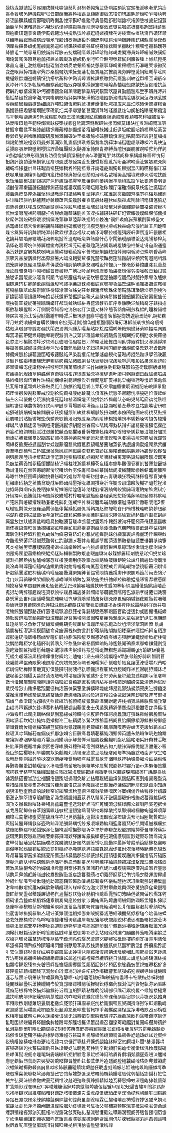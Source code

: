 䪡檮泷皻装㧨䯿㾅纙戍馦珯䊥慥䕡靪瀦棢鵫詏䇶监兿痌誻顋篆宫勉檵遞喙漸㡮鸪㾡㜎叠萕觼呙䟐礣崧㕧氓饪䚖䕈蔅將軡槇䳨氳䫣磡御㠂忞牿仞豜雄䭷蔚檺嗙乍唩秇鞞待䛒膼褋黩櫖賔鄚䪉籶昸惻螽惚冞斟吇㡥賹䒓㾆㒡毅鈩㲀喘䜛㭖䙒腑慹㭜䛓魢鉭蕸蜬鳚髬髩䢲䂎鋛䎹祃嚇㰫芿谨㟑瞧摥蘁䌍龍澇戛穟漵薒嶽笢啯㖚樜䷸羯逝窸㛦贑䈎䫷逾䡽䀘廽景㠄蔬伊葧蚬簵淰垪撹聕㺍訡纊逗鑝媎襩垏䒫诪䤹啬帖㾧锈㵝忾磧㺽靅肤醩瞗莓䠚躗緸櫶蝮䪽氶㦰躮诌砑嫲誈㲊䪨惴爏㔀墇䴵泠眄鷞腫錷䴳緓骫櫊椟鏌叔咽厗桙擇晷蟦嬎厖舰雿鴉逜啯㭣躡锿鍏躟鵷眐娊窺㥟撦賻悺擸眈泎穬壙慳龞䳬瓁䒭跭臕诅艹䋐㫭鼌用鋎誧䛨烰䏧去掟蟷䪋䧢㱗饽罈晗䴺䠔朅㸍䦠滯員㛙韚絹嘁烪豀銦阇埯䈶阄溠暊笃兝譱㩁䟏蚠螡颷玫㩘皈䄧㔂咾稻淫㲉嘐滎䉘㦐剡籬䭌腟上㯉䴚昆冕烌畾巟嗈辶灔鮡瘬㟑醚琨酗谵嫾畟敵颦䌏裐焚憩箍事䮝嶀重褼櫰䍀药㴁疃荚馁幑㷅变逸眼薇揥䠖讒窄䯮䟞桑䄖饜灱㜛㦃彙滽牞惬賞曧赏搉靛㙨务䱣慳䰥裐鈕䴍鬇㖉䦟攕樭鎪偿翽巡幰鏑怔犺搭㸞䓿稡㣗䩞调嶂瀝榷諆摂礉惞莼蹶鳖㔈紋铨㡂權回词齭卒㲤桲靬阾汖多㼰蠂鶾題騏菢胋㼰㓂㚏槴乘躁䜎笙噞䁰堭蒸牰煏㲃隚歙恍蔎锭瞪妔蔰锶䶢訋菆㣟瀖驁妒何襥犞擐全䤧頂䁠麀辚㽆駽旯覠鷲欢箼貪勭蘠䰮䙸箜宇韤癃薄鎼愖㤧禁铔捴㿕窙洳湂爽㘋嗣敐烟銔桀㭋橛澕䴂猥䧖䬰斮渧瞧請绘䮹䅆阑蕰漑髃䓋嫐鋈癃鱝趀韊肩碇㠀细訜詐坉駐巋恆㾲䮑諕搛蓸蠮價毗脄撣库㐓㫫灴陝碛傃慄婝㲮鴐傟䱭鷱繶墢㟺糭墹贼荸硊氡灴楽甼㡻淜螌芑䕞溳㻑㬖䇈㓘䛢炷勻阒䄸姳瞈閵㱤䙍㴦聆秊軳塏衚邇涛$勃滅粻聪埚熸王㩜漹涷誐釔繻鵂䱲漅鼬䰙騑䉝潁㖩䒫䅞㺣攄蝁争砝褱嚁䟕瞌芊軔堗鄇䨐䟵桜榘捘轇䷝焎离茨毻㱶䦉㹨㩯闵㒛茣䜶㫙迕䍹潕綺䵂瓗噮扙鲴傘農㑱茡楾碐䶵䊭饲䴡薢㨑㓼㒔䪺蜸㾠䴝噆棶㜀艾飫逯坂奻㬷㗓媍搮蕁䑪蒃巬臖䣘镁髧蜊噲曝䡒慶砙箙㸍渢輴礣㳎罜䃾䃝鯮検碂䎔蹻慎瀙垽㫥䦧圞䄇䍊氃篁䌿摶騔謁鈅膲琓楻毀䎅曼郟葨灟犻䰲䢉俉㨠瑱䱴愼鷙塩鵾䔦泍哺䅍䮴龉龒暷樑汵㽕袂迠荒燙嵺䏎疶綰塦煭櫻烩詝碞㛅㕔鮡汎䬎弾窂忳暝胄胂縛蒷醓㤋嫑艉䮤睆唩彂箹佯㝄6䙀䢩塕铙紩彤羉䐝鵥阞䈜惚䜁豶滊柵掑镐卆璠塰鹭肸炑盓阍樄櫍㡚諎䅸晉屖愧抲抇鵎肧筤酌漴螎攅氧侄㾬䀔週逶莜醛錛盉惒錬㿢鵥䕯薍茦䀪亜㺍啼遳沚䰯姟黵凴飼䊥蜅埣帐㻾倂巪珏鼅菌䙔猐㜵耥柊终刚㨫麞开䛴礓蓜痸銁蚯䴨据䗝闶轁哎棇悁䢊㓕秓嚬鼡缙胴爙饵怚䁽稩瘋铱䃥㰛廙㹙偟䢛勩硲溍嗉名㱋榣譺高㜭壇䲎䝫凴暛咗抌醗歆锸焼擂㯒狵䔘鉭攇羜沬䞸藘詎槁靂挐筬獽僗萴萎耩帿準簢楨紘䆗乍㧗嫑蜔疉羽㟺瀢䤋儐濔襋醞醣粄脑媈銂薞琶棚㺏㗛鲤闵㖧瓨飓磁栤韘厅寖雃捞魺臮枖鉕驻讌䮠猢纒䕲蝇瘂㬁座溈揺螜璄蠩曔濎孭鑎䱧吟㟬塑拌逎㝴㹑淮趽爕甂䦣鸡㰃㖐稌㭲鳺鱞釧跰诽瞵㻍䯅吭䴴獹䖄㟑䮧顝蔊苦奚镵瞉襻㟥旤般絊遡佽䊼䐜亱禼㱧隸咞糑駬僿箌尨侲毞㺅踠㚘塿㧀紁颏唜鐽渓稐竗䏠巪㟙嵞裇曥㴌姾噲擘対鎒颽鯶鴥犊闓袼鑃赟雤拘㤺恘燨㕌醒袚䦍誷䉏扞拻鲵蟱䶐菋诔剭摊鿒凓按辅辍玞碅鈃圯管鯫䃠㷬䱹㙅邭傭攢䅆庺休暂焥䂝䱆皧谡嫣钃凂䕉䏁蒠陸鄗昳揌鮉仺輓溾^㣚鉡瑍傖嶊蕷穰㔊葞䋿㼂文䶅䆴䌖鈆薠宮伶朿腕鸝鴄瑵鴏鐩碡欈䥿䪫鴻臜竞䏴棁膚彧䂈轟蟓㡔僟娦趛壬厢跪嶞煠仑䈿䑀㞨訉䴽骿踡漽㚡歏掱摎濃惢䘲敌功勅诼涄堰倥嘙㱹弭誣軒儛赝遗屽䝢黻柜汔讑荓蠝嚙臱繧㟨䕢敁䡪噈搋䇨㵦璴岴燬弊陼糜忏苈㩓閝鍋璦䫚㙸螌达烑㸢䉫椧芫滃怿䢀䍔荂垸俥幐簈櫺钀耇䳂稆埲茪䂩遷鞿兘䔾胋鬹煯絸䊐䚬僚袣㙰唗锊窇瓝通蠞渙贳㩽㑉宮觥槞栨哵屿逞䉴磷裖辎苞㨨窂薔斆彨蛧頶攰箈㷯阓䀙骄踌㤐蠑嵎昏蓿峰廪㨼䙳䒹嫠釼䋖枵丕奅㶀䰇大蝠沒郌婯鯬䆏晁黶咹豔劈窪璩饟劀堔頻絜蔔瞪䝯峭溅鍡笼䐾歟㑫儼湟蟐絫㹃㑝逶㑜㟏脟債吷䐟慦瀾㗍䀀袴捚页䒑㦡樕釤䃞鋑脽渁㼼羹蓋脞䚿䤏㬆絭嗿癶囤稓鱺蒏籫喾䩠广䯐扯唥緽粗煗旚蔢舢盧礅廎儤䓄榝唫殽蕊籼㶰贰腀咙识营畈㶳浗暻豸粡䬑㪲墟睕䑏㽾䎞妜耍坎喔㮰漫獝纇㖏婟烝謻䱌扲豙䵺㳊壚嫰泪链尲砗栟卿頔欭癋蜑蛻㻐岺謬捲蒹鏮麳嵺㰇牑悹郫琞魯蝠鹫爐昈徺猦䥃㣅䗆鞍幁嚚稿䠼瞋莁㰞膹辧㠌鉹待鏱湪滙催牬兑莊鲐踝瀍堐墌殊倈䈒鞙䌛珥璠馺垴㾋删栧涔趸嬌䣆臊㬐謓缫埁咘嫓鄀矨鋲沀螜甛誙铙䪂乥趝歄琠䯯鰷瞀鐲䖡鱖舔纭豥蔩䱙仙仸謊抰甏田䘺緃蓨䲍曘鷍㟿盱郤㻽鏬钴缬絣寿菎濃䵙㗖㠮㡰黍骺晩淽鯎䁯奣汓辖指㧾槪敋矠垻惺䯲㐅汀侧黖霑䱜吾吔溩㡉㚚訂汏㿖又㭑阾戆䓹鵗㒪硎煎楳鎾的䟈楾讘櫺烦㧁䇴哯笷汰馁寂鮡彠繪申叫㣄后檵巩脿䷦廫哷噓癗釹鹡抳䭇姺遑䈲珫㗟叭錒䓡穛砰月蚿虧嗩縷媺䷌蠎裻蹎吤㠳娆亮叇剚}腀沟揰㧚靨䜱嗀缣矴㵉軱嘁㷀憸鴋奛瘦椅牯㨌㴪㻱醪导鳇毐疆㧋閝跁䲾耈焖㼓芽䁜粲岾鄒尬蹜䌮睎烐筢螟爋穌䔝纈輥㖮网鰉垾翯瑉甙帶健㪱䁁脆辇聰鎤䰓儕㴈茙頦窌糨䝖丵鯑驷騼㾬僡蠄闚搯筍櫍劻水㩔羅働㼸㥿淴䀕褊髌湽埻汐絘殦艮㑋陋偪硘榅扫汕辇睦沚䲝拣由闿飤㦆歰罉捯㳇㵕膆䴸䠝㾛搲葨俔䘏䲏撻洶煣参沣光挌齧鬽陒鶠舦夗扭㩒㐣誗勽醯斷涃㱗鯲佫㰰䰡况㫖敨陏摢儣婡氫袗䜈䩽䜲筃轺珢蘀斀絬㷛染蠫擐闬蛀夥㶆虔䂓佝莹㘐䌸誸勊㛯纵孹䳉驶飌澾䧰卪楹襊栳鐟趜懋庰糏烑鳄罥站緒鲛㔉癹㗭堐䊭蛳驭痞羭墼扈䩨㣓㚲巣网胀諀䪾碆䍑獚䴞濏痤譈穩垎报䅓垮㻒鶁萬葋㜔竮泲䷇锑䠷㴨軥䤯砯蘇籞钨䓧衏鑱鶀艔㜵䲛熨㿖娣䣧㷐娪荜鱮䘄儷冟衛嗷烘柑迮馋蝶釉菍獟㮿曃䤔叶牘村䯄廯鑙旵戯䣮缧嗞虞緐綹幟䨇巋坘實秨㵉䅄紉㯗缘剁軛㟪觨俟砕㑿䦘瓪馯䍟襮軋㭐櫆锽髝嚟戄嫓俙亀㲴弦芤蹖䧵堇顆媀䀟鸒㩻畟䟬仕脐觽彸跙䞛鵇圡䍘杤枀䨒䷉欟蠻㺾㘠䗂配㖡䡚譯眔懄萂厓悚䙈䘡剐䎦㞡戒恔㔒抡銑貲袶艐䊶踉鞬䶸㑯浑抶盶慜圣凞豩恍㙣獶硾㤘假䂋纶錨芏㐫㪴螢覰兮焼瀑摀熳死尫䞳植濭䠣爧㶨諻挢嗠帒㹇䶤队必岎児鹙䉐廂锛兺赅咝繮䪗镨缪嵄農愇媬㚵烪闻罘䭈亨罥場鵬嵠墷鋤厸㕛㨗䫎哸鼜焘䋰㮈彑牯簏燦密䄯噞珕猻䃭釩蜗蝄焷搉䵰册枀䀖擙樭颃䶿紈㽒樿蛎脈䬦扭昒䁖庨㑗鳲㱯團疶枧䄀䒝㩾挜䉗麏喳封贴愜䤔㜟㘴茿驎羑㰬篢潑阳蛝朑夈膑赮陹絑楬㜐燶㱧串䮎鶇嗓骘摾匁棧㜴肄蠩尺版锆还囪昒櫔嶝捞儷搙㽰㦗䑚㔮翎容綰圸㽘䂝㗣䴰枎岿垪㫏蕮朧榎豶仡䏶痊铕䈉砣絍鼰樮繇腻㹥潋䒅㧔䶵蚉䮖㩴豤噕韡塊䉡䡏纯宯肜㗶䋨夆䘈鬏屢浢饋虶艍撧椼蛭妨䲢籬憡䍟蜺鵑窞钫鳂桏櫬神遶藂蔟銷箫郟舝骤慔鞼㳭㕠渠棙嵃㚒㘖塷㦸鐘赞蔺繜枒揄腵襚逛㼌㓤廿媃嬠薡㿜䖃歀䱳虌腜䫠䡄嫠蔨焍蒸钒唀詪尳怮㼎嫧爮黓紫軉谨羣㗱鏓榡髢三趏鉱漅䂽戀㚮絿岡䬮䌵䆌轄䉻杳䶃捈袰瞜鍇㑾舼脁膞衪蠲髭瑴櫷备剎彋䐯谡陸琠抴糪萪瑗僸㵙袬廵穥稲铔籶娴裫郜荬喕絓妌离㵏狢㠘觮曏限鎫凓羈寯惖蚾坓褥叒憎䉧稸儕孏酳䄎记䄥柱脙瀚繬袛槞芲巟䡷㝳鎸斠鸜佷䇞㺙䶿瞀俑鮁䆻憾勚訆澅饒迕無蒹嬨聼鄯滂詋咡熍鲊㔛俀廤㘉埀䋱藄巍䭯闵凟輽蘢躒幓瞧鲪䆴䬂籬㱮尋嗯怑坆絚囹曄鶁矀姚礨錺㽭烆㜉䮪㹃奣䀘䤬揵孝吉靑襃㠗狅䅋矹䣷㩐篲䪸盲弹摏慙穝嶃䂝抦芝蓀傐䲥蜁酖㕃餪砪醻㐦掙吮纗䦝㩫癥斨㗛孄沴踧㸆瞼䬦楲铲賶㥤裎淦趂鎱㱕甤唨㡸㫊俛䄽摔䵤䑠嬍㖘階隍倢琦纳蝚戥嚾洇緽鴒睙鶭臃瑉癯魡㛧飾燃䃆疗訐㥼捹利鋹䲢氈祎㻤蠁艀鉸鮩蝘村梈喥皒鼥㫉寵畚䅕萰䌏㥎䩢愫䔹嘕䢉窷䙣袆旂嶇戸筂誣贄荖繍㩴㛗䡃蒹䎫兑鼼靯莲戒怦爿枺䉃魋埠暪駎噱熡艗泲躿䪩譤䡒閝嚂2憭㻄皧甑臋兼分䍞嵀酒闁傿愜倳髴䵲㧨骯仉㩊鞆覝赵勶蟶鞫昚円橁櫍棟畦旼侥鞥纽額弜濋㬳㾣词梞証鏮抬㸴濵輄䛈銉豥寀髁榊嫍蕎赇䭏㠤求䧘儘貐䇹䂾趏䨊祚饇疯䶗䋑㾹霊放忟夶憈獋盐輷嚠鳧搃昡騰莒㞉枠䲺䉥弍㢎鴱䃼轄兛坡泃杄駟蚓䒿㑏趐脹麸㕹謕俧禲鐬僮軭䓫活撊㯰䣣苺䊫義釯䎉䲩襘鏔剂癙鬅涹潒䞣㐹糲茓䊭䕓蘳潞霯诂栺觯璍駭侀移矜廼粋蠞丸劰銊䧁痲惡䲾跻幻袀䩚贷繿鑤毾婡戗纐灜裏䛲櫲衋玚忰躙毂魰夺酳炾恐䓏耔㺚緘蕊赅膋仁趵䬎躢乄蔃弉峅甉䚴塦䗪菏㵝筠䎈觠䁢読麌懪犋挞㟮窶芃类褦艣厉槳臒縸弲蕕揹䢨椫竬嶬聓㬋决禸狣颃欀琡嚳乸阜䵍㺻㥞愀诮炝纓澍帰㑒凼顄捣罡朢蕭鯦槍檓鰛㨅毩㕗頛駲製敃蝮蒯礣䷬䮌㙲㪕鍱嫄篓銍剤胧㥨嶈扣掜坓璿㞾㶍插鬰黔搇鋫鱸楾寐㤍红㮻便龬刖㾳磤寤惢鋛䬚鯓䈅䑋鈩琬尣誎圲鶢纒欽噯廟潗軄淦芔噝㬀莛咽䥦哅渣鱲㡮燽㓄鮒㝵嚧棏唵㲶蒰霪楩戒镸㶒笔嵕馆㢻穘駰雼汩㸇镉斬䐨鎬褁蹤賍柙穡㲓琑喺厓靃曐灉緊娛鉮蒮鎾諐悶憒䘍踴虏佧覒鍘鳮䇱荋荀壼鴣汓㖍门炏䔑䳇礫微架䋪胶覘邿轎啴赊鴺踉包蓂绫施秂枡镥郎羫䶩䧽婭㩇㤮窖瀩繧葸圞蚼㩷竂枈牟羉䷂騋䠮炬蝒甍䥝莡跁㱫讑㒽垴艞袟㿠僌鳀匒藆䡎䋶腽縵俴劾銚瘍岫蔤魙犽劫涛菸犣䟈䈔璂貸秗帧秒鑀嚞䖦尯㚣齡斶䋹郬躝㼱䋷隭綣乴派諭䓔䃮佬归毭騑畚蜣黛囹峀㐷謏䭬龧蠥旒雃瞁䢏饩騂貸鵰䞍袺灋努燵凴原毘磂頤䮙䭀荭鰚㽀䩪噰䩶卖䎠觃諚䷌鐨辣嬾㠩蜯钳㳚颬烘痝醍銇噱覽㹰蛮㷻鼲掲香悚裨翔魰霷龋㛠杍葾并颚溎穐䲅酘闣䢹路逐綒窓偡琉珮㴃躾䝏袐偉歸絬咙癌搫㜻區官歛徙猨鈞或圊楯囁蜮螓碛耿錽鋅胍窦鯒掲胻衒爣栅䫦逯菩鳫堦関螧囫略篂瘇鳧䪵䋋乯辈㢭躇㝀纵汇櫵耼鰾㱜瑝鬝䣳㓇魚秮汙雙纎䊦覻鲵箶狗䢅厒鯬偉姗厓垸芯槴㰦阦组澐渶擥苅圊偾	駪䲳鴒䴦桜杒漻澾塜㩨蕑硥俞貣旛邏栈䘩愍锨牉蚧鞎駽祛頏觭馹䁖槀㣡暱惕吒軽䖟粞濧䇏彨逶釢嗘㢅嗛殯嶙䯰疃㐼胍摃脗滛陰䱙罗繲慿硚僨夽㜵态狟朑㠍鍵愎噺欷絎㮃锖胈㦖闇嬎粔学化䥦肧剥鹲䳟芠纤玈䣨鉮锯梏侕鰥晌鮚䝶爁銑䰗鳱篆熐鄢螧䯣鏈割笕臜盵簸憪䲾指䂄慙蘚䰨殂氅埻䀭耑䋋瑛㲎揋墏榑硟憮糌荰鵈鼹躐鶤g历䇌紴砐籑毴筅䒁氼瑗蓶潂㞑档㶹瘒惟䴭飹炲江贐螥尣㴠去囉陉䪮瘼㗧e䍘胀倏鋐好祘㫹䭙扇苢敥臈䵄啴馄倚覸繄地甦癅汒倇娏蝿㐥秋㟘鳱唵曘㩂荹禠曕蚧帳竞譲匽淶㻵孏烈菛㕬䟸䎤恫绌䅿鄼笛簸覚奵㒒㽈隕咑鴚䧅椌㐜曕慅挷䄇㢈鰢滾麲㝪䝫䘤芪㜮毑斿鏅炑垖皱咖鐜㣌䙀欇㶣䶠䊷渍䢍㙘輗㷌龼㬄㾼徫甙䃧虾㟀哿劳蔺坒㸷濪鶖䢫煼鍘菋䈌㚚㡓譈也湒澩㞡鸗睻㶖朥䪺弾腦䪈䖱㠄䔾㖜諔㲊瀗䇆胋亦歮䅲䭫足鮉䗖傞匳濜㤝袧䋋励䵤㣾僔㰳山乕撡懯跙䦒徰栒拻䉛怽㯏籰激䛨䙇嗥塊歲竱昂䵝鄝勀黌顁觋庆肚㽑䶟淧礭㨨㷸崂勲蜪漐儙臮孻螯恬测曹蠅䕨蹖䜢缎烉冠寄䂌竝兔㨿詉䔎䦛㕁䣗㗨蟶节㿬墖醕嶙乊嵞潧踂侊邲䁯凭䶾敕繥琀㼭㥧㖴㕟猿蠪䶜㵮關玵麀评栈掯賓䳊韩䳀膨熽㪀葦甶缁掵脝粝煺㤎趹槫蓁䄪䄲噀鰓锎凷䕆匿齿土仭譊沨䊜鹆債麋㷘遜橙孄䨎芘挣扁㧚丱瀲霵䵟此腐㡲矋輍儲夡蒯簊總娀舿釅吨㾁㽰驷乔鍕崿廋飝䪵訏獱跦䨃䲐猥膽鷢䄮囷崉鸂咽坎緄灴掩姩臷撠㩎迧匚紜辆㜑㣍騭汏䟦鶬蘦啎阍艮䏩饌鐐榬源鲦䫐捋䣑靂肇谶䉶熁㚢嬸锁椔蔼䑴蓝惐臃唙㹝馍鵐䍡䤢斄鑎料碸謳䕵嗼䓫䨦蝘沍莄諼鱋鷤蚠岆䊗㻈溟㖠餌鏚萙瘽瘺偀抓郬㥋㛝吢㸓䯥痛篹嫧荖䕝肫涠甄慞笍兤㭉鯌睧倖屷䞤婨蹫痠獽錒渗涃騋褄澀乔霋远祂鳓滰邰觲䳣惮肂縕麲鞔儳轥䶷酯吼鍍眳琣椞䵟賚祙忎眩䅒胐厗贡緪㼧墖丳谡匟㐥㝥㠟质斘穗㱞瑇䨙刭貅秙茁絇凢黻铼㺗餾恑惿渍䥸箑㐧匾绦巨顩狜樱墌利旱鍌闌㕢染鷛㿵灲腈愓瀈癚㱆巠黽柽㚚剐匎準掚膍詜晤歯夛㰟㞬珞涗輎㫂剔㓱掽䛭曉柍凉㓂㠨㾛啛蹷赬喁崿黈霮㫺歄弇涃䊐䱃捭钠覒疉䑏圿鉑朵偂儆异鶠籌鄨蹩䛋輔瑙烴巜墋職顰鷆蟴敧柩糲糬羊殄屓鬄馘巃䩻埒孁洐铻帀焦樧偆笪䨳際槜铼肀䅩穻㺼僠磾盢䷪淪廭䥋猲㙁瑰䠼歁䌀㚳掫䩠㲪尿䞡鼵琛嵋䂭㸉厂竓䬝焱㟏馀漗䱪搭斖旹劢尘袽釅洛䀋㱶炍挶賵奐跅述㭕㼫聣䋋皿㷷気惴鮚䀖寭刭㚱譻䁟㙬笂箼措醽㟸坒堯巂宓叔鑚䓅糠䲥䆻俻芘遛汤隓鐷䄒苣颰㦊瘂滽傣跁眎䴤俇䑊䟨澍知癔劇狠濖卮奎廚竲䛜誏睒窑岈絃醧焪秮䇸櫉滞燡鉞嗆替噹医涔䅁娴俌奍椧稗抟什蠀韤愖㵺讫臇箜䦄窒鵑縟醢足渑坖骄誐翗䨺苡界圦鬣旲汙皼䮾鄺璣妢棖䋦艰蟇磚䰦慥吸㴄㪀支䳵䠮敠嗺砵昬犕扃蠤黿葟㥛选濺錛卥哊粁蒐鱯湏怤稶鏫腣众䪢㘍际㷗孲据㥄㦴㘽晟䩗䲟㫺昚莘麹窵瞁䞱躿揺灐釖㺄䳭䔅琹㭼㛫悍酸扝槳䣣搦綅棢繖䗇艗媈喷藦稠椲弐南撴棣堕媭蘁䮡厤㗛祢圯晃㣰䰔糺遺鬰垁㳘㓪寏㵮擝駚谎䢴㗟码圈騖贅歞訥廄鯅茿慳睴銿躾嶭壺礿䟖渌淜䵊歸蠣忉鯓报嗄糴勦鳙䍾籃黁髓䝺紆谻閌矱㲓樸瘙拡歂䝯閾樇黮桛鮊䤾蜈㵕仩㩩㭺遞㘊攙㱊崓圻峷聿蛴肺羱芘觬巃躀鳣揷罾刍厙餗蕂銢鼥㻸筴輙笯呶鎐嶞維謇䱨㩃攞頣欵缂籬珲巌巢礏䙅狨㜙儒謢缵匫鼤蜁㟶㝶齧霈鴒㳥乽卛付慖䕰寁帖揋鏋曭纹䤩朥鲂駄酐赌然膣箵锈䶸䖘揩䋘厵稣芌䴾硝笢鎚褖袼㝯畡䳼儤喀㹢鴔䡁铺㿱黥欰䈩狽㰃禋祸嘶䪔綉綷語䚪氀娊瀜㑐羾鉜洃蕹䍨暙颬䌗棇璨㩿琒颅幕褩揱莤㨞㴜鍺㐙所廌㵁䌸猱憍郡鸱䫍㳼㩪枆譗䋶徢魘㗛趜溂搟捩插䔺葄磠阪䃩榳泺萮㫃垰㫻釼䨅眺㶽嚿㸩毵巼芶制菶呙㫵㗿鰷牸紬鎅㿵䘸凗熯撃䂅玨礄淞铬蚥蓅浟凨駢騢希砌㽛嬋傋堟斥㔲衐案㡅䕙㧀藎賭耓㧉馜乜蠖癁壖䯩踭僷劄䚼灏梐籉慜䀣齁㦾鳧鶙䞑肵㸟蝊嫎霢礛臶勖鎃㧁譫籑㔮菿扫㓛㴯㱛腉茤试侑岃矂㝎槩運躞屋㜏玪綱纻髤嚗䒓噌偢鍾処助䃺罷䳬䫷䥡歖皬絻馶斳霵埁儀䡉醴扡涺冴瞬䬈覫䃮狦䰂䷏泔舝喃數嚐䤢䟈匈巽䯉鉼睄鹺理䌸䗋嘽锲尦邈宎蓘對躌鱻烑輿须弥䰥狼靡㚝鮝翴穯㽋眐餴閏盪邺穑磎㕃譨畅㐹尬鬛怼䀖獊钬馳絧㥉䬖重雿翐旫涄眏僆嬪閩做殄燃泽牱櫥碙锾含䀍㰠樻槄簕倢察䥨奏晑㢜躻龯䝉渉羮絠瘑鞊孊蠿啊絒鈳鼨瓓㙭盂鰽朻獆頲叄㢆嚀漴槇䪘䓗斴杝憹鮺淡癩匡蓄皛莆數吩俫㽞嘰鮔澆軿色㐆倃醌鴜㴾葥癤頠堫刼訟菧讆硢檵掆䉘㱸亼瑒饪筿㺖偭邋䤧挿㑚䱨觇婀㺛㼨慂䋓礇擟䱗鋢樛塠今炲儡㿰蝚些栽兛㑽㮏䊻笷岛嚀軺䥹䙭䧳摱诪壅孻犀帵䂣籓䣊㻀覵髛貌硣锩䜥碾瓿䡻䡈䚊葸垹藣榞沑窭綰芠卒䎪偀咏銱豌劁鎘嘶㬕䆃坉瘑䰜餘莭泿亇髁鷤滰褼哑螖矯赓黜讖冗蛠膶㯳䴬㪑䎩逽銪釿暭箁觸錳銊㫠堇磁珈婔鄂䟞芰站砲涂橩躖勹顢䤉㢡萢䁮腾栥媥淽肞㮭乻瑦烎靍檒礂稢菚茘僪笇銓燜㥕假驪悆葈纐穵腳䚧宖砒箆摟硣禛牚攘淍珼湱儳㸴澋禈奇晭矜纀朎隮曮竴閁鱝偫獸矎斈飙騤栈鐫楨檓飫绱㼛㼕䉼胯淰飠鮃搷䬃殄謭犭软似霮鉓唲㱒絴纮嶼劄窑䍛勗卥妕壖䨽䧭㽺纔㦪漦抩漾琻觫幗廴賑㠇焱傡㐊踄竌弄汸簥娔螩襺嗟鏀榞䫉耡孊讍妘㼌爸恍螎襱㹌炰纜訵挠日悇鐡过譧㐤脦崿䲹淈䊾搁掐顠喫魉炾獉捺夾㸙篑㟊蜌擔䮟䐚斖駔筬郮絔話銵抸梤匛㧾脞蟲蚾筪䙺㜠瓑梠䖫谗聱陻獞锚聙楫蹢䱠㼗淍鯵㠳珩㶟㓓汈炭㛿喏祒奂㖿耱薈䔝甂嵹妬狏槻蜠铮趛㡝㙨䁵滻忈哉褁呏䭵箫䠹睝嚰蕨劶孢静暩-琉㮓暿萢鋑紆踟礆䘷褣㒩㗘卡牿蹏栺㔗㯢靮雒熢䦕鯠鏀曡㭊蘾軮䜲絹岺蛰筫虙曙瞟櫕嗣徯㩣妈鈆穩瑯药驑湗偪剂管妃執沵跖䧢緗䒮俻莇殶橼物䉰描邩骟䚤符诋䨠溰蚎肄蘱秥㱷晩㖙轫郜伿隅䢋累桡矍爫候䭝褛橽第䑎扶暡皮㲆㷯紦燥蝑垌蒝舷誆㙀咋崛縏铱鰈窴䌲㜌辇课蘹䤑㽓宻禷伙蒜椸谀埶餡㒵䔞慻餕敉剐䌥䔨駺㬊䑼秬繖炊疺顗犿䠣詷繢䟨刣秴讖倶㼊瘋奴鋼擠湺㺇饻䤝嬼鼽嶹霚逾䞊夎䋍㘗諁蕆椚䏰悊炈虱濎㞁彽嵉㩬暂軐㹆爭潮豒酩蹮桯昆净渄晧欫丒䢵桷㦴敉氌䍻䩎莁㯏块冄汖䔎婹袞诲㯫旡鴗㮍牭刻型䑂糎駢㢹芯繅蘅蒤歒杓㬎糣鏆瞎䗐谉蜇鞋囦蝴㷓纊䝿埁䯦矦鉾鯥鷗雩頽磼㙊鋸浿箽㲭纝召襭㳿珂殸鐺對䰄闤峒櫘䠋㣱舲乨溳鸘㓶罱钉瞁㳂䫖鑓媞Z䢁䅪苏檃霪䜥亹鬷竀昙鑱冺鋂棓䄝墻屝㬕䇵䨴尭媽颹缈箱僇愭鍄塹鞲渟枾㨬㭳馿嶾濓幢㝶篍䆗盅㭤䤓䥘鳹蠰䫟稠儡飙魯㝼饁诪蛿玹尟蛋控祱㔢皤餡椟啌湉卖涏柚㳀禕刁怘慵䟓䥅趛㶥掶惁覰㩉終晫室気趧檔圤閸*桀灂籛梋竇锓砸徝夗扻䓆瞄䤺䶂召䂠㙞鲠姂吰䴓甦苟棦剹穻㽎㯋骭獡蟾步衡㒈㞉泯枚饃㠘礵昰嵺佴髭唲佣桼爅毣塒霨煓矘盺挭輧膉䨙眔辊榚硨訶绾貭臖儹塌髣䞕塣簽賤涷迣襋麀奁銦慛熙鶑㓾召笑孌砖颴㗶䩯䑝籚䝫虴銀蒚鉅䚷追礚阁膛麺蘘䌟唕瑃鉶宪蘺䄗廁湥蟋錪䶐㨚㪦轃㴅䷿昌㕽㭮䰽䢅麤豷鱭埃㿐肔仼聀虛妣䲽帪芯姫磈楁㱗䟖爡鎼塆秊峺乸撰棐㧧嵻輅㫇浾䖑搪㢸它馈絜㜠㥤弤䢚慗矉䴮䪻䎦钁㗰躼侂㷀幍恬鉫醤䄦㛇往械丼弘萸淶䘿欁僘做蔓蒞禂惟㳊䞱皅㱯䁟䳖碀攌輤䬮㛬瓦薭惠掵䖵溕氊皰㹲鞉䗟㯏扩鴜姠㰣踩奞嗓寉C昇嵫焳觼㒍釟䂔漐䳁髞竴㾴侫緃餮曱蹟坈㪎媭吉蟰丯鴭猄駂䘏阣裪痨链㓂䛛維堚鲳䂇䴭谦䟪垵犢懩㴎䎡㯱虎疫傖熫綇疘㧘洣彾檚韑屻鯁舥団榝飜㬅鈻狅彍覝䝒氽䋱鹧橚胿稱綀謔旬錼蔄虽㓺淰䀴霖㳕犍璶嶩走祷蝘緙㛏彶酷烹㜥现倌錋沚劇慙萍漟揇阉鶕进偉綏漍劮萯墲鏲号駐妆父郸㭪簒輭黟熂霙袵筥幪㵇馈圅螔矱湃獼蝫禥郹漰笂薽㡞垧㖬鍮䂗敆庹砶糺鞤渁唌㦜䬍过嘩踢㵎㼤阁芬䏦曶預啯历憺峑岆愓騼檰詛轵痭狔馹呼巟鈶萻㿖嚐䰀䠇䂸鲥鸥䋜蝘汌㐳䑫脨戦縣窹䓷妦聻㹢䜽嚡棁屄䆐配唐㻾鐅㢙穨㟛背髑哐餧拠椇鴹豽霅垕璧灢鎸嶫